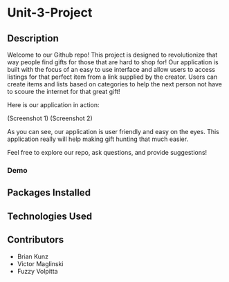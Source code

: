# Unit-3-Project

## Description

Welcome to our Github repo! This project is designed to revolutionize that way people find gifts for those that are hard to shop for! Our application is built with the focus of an easy to use interface and allow users to access listings for that perfect item from a link supplied by the creator. Users can create items and lists based on categories to help the next person not have to scoure the internet for that great gift!

Here is our application in action:

(Screenshot 1)
(Screenshot 2)

As you can see, our application is user friendly and easy on the eyes. This application really will help making gift hunting that much easier.

Feel free to explore our repo, ask questions, and provide suggestions!

### Demo
## Packages Installed

## Technologies Used 

## Contributors 
 - Brian Kunz
 - Victor Maglinski 
 - Fuzzy Volpitta
